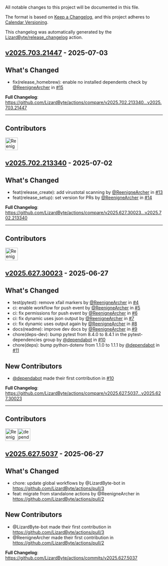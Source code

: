 <!-- # Changelog -->

All notable changes to this project will be documented in this file.

The format is based on [Keep a Changelog](https://keepachangelog.com/en/1.0.0/),
and this project adheres to [Calendar Versioning](https://calver.org/).

This changelog was automatically generated by the
[LizardByte/release_changelog](https://github.com/LizardByte/release_changelog) action.

## [v2025.703.21447] - 2025-07-03

## What's Changed
* fix(release_homebrew): enable no installed dependents check by [@ReenigneArcher](https://github.com/ReenigneArcher) in [#15](https://github.com/LizardByte/actions/pull/15)


**Full Changelog**: https://github.com/LizardByte/actions/compare/v2025.702.213340...v2025.703.21447

---
## Contributors
<a href="https://github.com/ReenigneArcher" target="_blank" rel="external noopener noreferrer" aria-label="GitHub profile of contributor, ReenigneArcher" ><img src="https://github.com/ReenigneArcher.png?size=40" width="40" height="40" alt="ReenigneArcher" title="ReenigneArcher: 1 merge" ></a>

## [v2025.702.213340] - 2025-07-02

## What's Changed
* feat(release_create): add virustotal scanning by [@ReenigneArcher](https://github.com/ReenigneArcher) in [#13](https://github.com/LizardByte/actions/pull/13)
* feat(release_setup): set version for PRs by [@ReenigneArcher](https://github.com/ReenigneArcher) in [#14](https://github.com/LizardByte/actions/pull/14)


**Full Changelog**: https://github.com/LizardByte/actions/compare/v2025.627.30023...v2025.702.213340

---
## Contributors
<a href="https://github.com/ReenigneArcher" target="_blank" rel="external noopener noreferrer" aria-label="GitHub profile of contributor, ReenigneArcher" ><img src="https://github.com/ReenigneArcher.png?size=40" width="40" height="40" alt="ReenigneArcher" title="ReenigneArcher: 2 merges" ></a>

## [v2025.627.30023] - 2025-06-27

## What's Changed
* test(pytest): remove xfail markers by [@ReenigneArcher](https://github.com/ReenigneArcher) in [#4](https://github.com/LizardByte/actions/pull/4)
* ci: enable workflow for push event by [@ReenigneArcher](https://github.com/ReenigneArcher) in [#5](https://github.com/LizardByte/actions/pull/5)
* ci: fix permissions for push event by [@ReenigneArcher](https://github.com/ReenigneArcher) in [#6](https://github.com/LizardByte/actions/pull/6)
* ci: fix dynamic uses json output by [@ReenigneArcher](https://github.com/ReenigneArcher) in [#7](https://github.com/LizardByte/actions/pull/7)
* ci: fix dynamic uses output again by [@ReenigneArcher](https://github.com/ReenigneArcher) in [#8](https://github.com/LizardByte/actions/pull/8)
* docs(readme): improve dev docs by [@ReenigneArcher](https://github.com/ReenigneArcher) in [#9](https://github.com/LizardByte/actions/pull/9)
* chore(deps-dev): bump pytest from 8.4.0 to 8.4.1 in the pytest-dependencies group by [@dependabot](https://github.com/dependabot) in [#10](https://github.com/LizardByte/actions/pull/10)
* chore(deps): bump python-dotenv from 1.1.0 to 1.1.1 by [@dependabot](https://github.com/dependabot) in [#11](https://github.com/LizardByte/actions/pull/11)

## New Contributors
* [@dependabot](https://github.com/dependabot) made their first contribution in [#10](https://github.com/LizardByte/actions/pull/10)

**Full Changelog**: https://github.com/LizardByte/actions/compare/v2025.627.5037...v2025.627.30023

---
## Contributors
<a href="https://github.com/ReenigneArcher" target="_blank" rel="external noopener noreferrer" aria-label="GitHub profile of contributor, ReenigneArcher" ><img src="https://github.com/ReenigneArcher.png?size=40" width="40" height="40" alt="ReenigneArcher" title="ReenigneArcher: 6 merges" ></a><a href="https://github.com/dependabot" target="_blank" rel="external noopener noreferrer" aria-label="GitHub profile of contributor, dependabot" ><img src="https://github.com/dependabot.png?size=40" width="40" height="40" alt="dependabot" title="dependabot: 3 merges" ></a>

## [v2025.627.5037] - 2025-06-27

## What's Changed
* chore: update global workflows by @LizardByte-bot in https://github.com/LizardByte/actions/pull/3
* feat: migrate from standalone actions by @ReenigneArcher in https://github.com/LizardByte/actions/pull/2

## New Contributors
* @LizardByte-bot made their first contribution in https://github.com/LizardByte/actions/pull/3
* @ReenigneArcher made their first contribution in https://github.com/LizardByte/actions/pull/2

**Full Changelog**: https://github.com/LizardByte/actions/commits/v2025.627.5037

[v2025.703.21447]: https://github.com/LizardByte/actions/releases/tag/v2025.703.21447
[v2025.702.213340]: https://github.com/LizardByte/actions/releases/tag/v2025.702.213340
[v2025.627.30023]: https://github.com/LizardByte/actions/releases/tag/v2025.627.30023
[v2025.627.5037]: https://github.com/LizardByte/actions/releases/tag/v2025.627.5037

